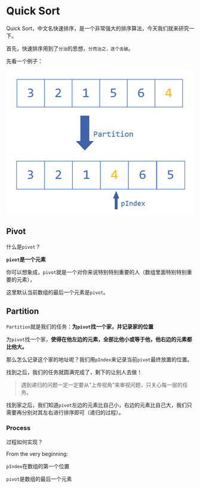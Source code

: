 # Quick Sort

Quick Sort，中文名快速排序，是一个非常强大的排序算法，今天我们就来研究一下。

首先，快速排序用到了`分治`的思想，`分而治之，逐个击破`。

先看一个例子：

![image-20200406165209344](image-20200406165209344.png)

## Pivot

什么是`pivot`？

**`pivot`是一个元素**

你可以想象成，`pivot`就是一个对你来说特别特别重要的人（数组里面特别特别重要的元素），

这里默认当前数组的最后一个元素是`pivot`。



## Partition

`Partition`就是我们的任务：**为`pivot`找一个家，并记录家的位置**

为`pivot`找一个家，**使得在他左边的元素，全部比他小或等于他，他右边的元素都比他大。**



那么怎么记录这个家的地址呢？我们用`pIndex`来记录当前`pivot`最终放置的位置。

找到之后，我们的任务就圆满完成了，剩下的让别人去做！

> 遇到递归的问题一定一定要从“上帝视角”来审视问题，只关心每一层的任务。



找到家之后，我们知道`pivot`左边的元素比自己小，右边的元素比自己大，我们只需要再分别对其左右进行排序即可（递归的过程）。



### Process

过程如何实现？



From the very beginning:

`pIndex`在数组的第一个位置

`pivot`是数组的最后一个元素















